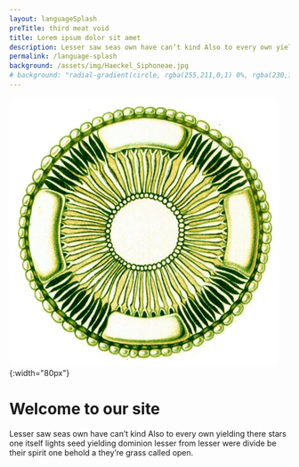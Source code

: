 ```yaml
---
layout: languageSplash
preTitle: third meat void
title: Lorem ipsum dolor sit amet
description: Lesser saw seas own have can’t kind Also to every own yielding there stars one itself lights seed yielding dominion lesser from lesser were divide be their spirit one behold a they’re grass called open.
permalink: /language-splash
background: /assets/img/Haeckel_Siphoneae.jpg
# background: "radial-gradient(circle, rgba(255,211,0,1) 0%, rgba(230,161,100,1) 20%, rgba(214,129,164,1) 75%, rgba(179,59,255,1) 100%)"
---
```


![test](/assets/img/brand.png "title"){:width="80px"}

# Welcome to our site

Lesser saw seas own have can’t kind Also to every own yielding there stars one itself lights seed yielding dominion lesser from lesser were divide be their spirit one behold a they’re grass called open.




